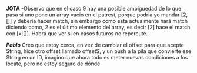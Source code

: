 ********JOTA********
-Observo que en el caso 9 hay una posible ambiguedad de lo que pasa si uno pone un array vacio en el patrest,
porque podria yo mandar [2,[]] y deberia hacer match, sin embargo como está actualmente hará match diciendo como,
2 es el último elemento del array, es decir [2] hace el match con [x|[]]. Habrá que ver si en casos futuros no
repercute.

*******Pablo*******
Creo que estoy cerca, en vez de cambiar el offset para que acepte String, hice otro offset llamado offsetS, y un push a la pila que convierte ese String en un ID, imagino que ahora todo es meter nuevas condiciones a los locate, pero no estoy seguro de dónde

